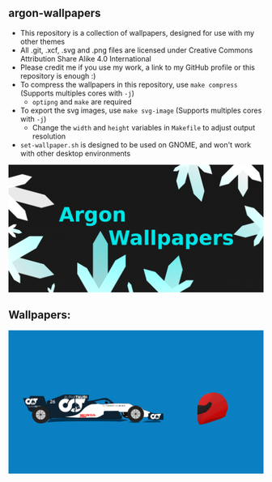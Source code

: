 ## argon-wallpapers
 - This repository is a collection of wallpapers, designed for use with my other themes
 - All .git, .xcf, .svg and .png files are licensed under Creative Commons Attribution Share Alike 4.0 International
 - Please credit me if you use my work, a link to my GitHub profile or this repository is enough :)
 - To compress the wallpapers in this repository, use `make compress` (Supports multiples cores with `-j`)
   - `optipng` and `make` are required
 - To export the svg images, use `make svg-image` (Supports multiples cores with `-j`)
   - Change the `width` and `height` variables in `Makefile` to adjust output resolution
 - `set-wallpaper.sh` is designed to be used on GNOME, and won't work with other desktop environments

![Banner](docs/Banner.png)
## Wallpapers:
![Wallpapers](docs/Wallpapers.gif)
